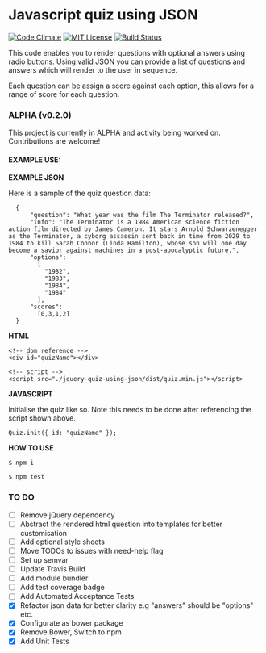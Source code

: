 # Javascript quiz using JSON

[![Code Climate](https://codeclimate.com/github/Matt-Webb/jquery-quiz-using-json/badges/gpa.svg?style=flat-square)](https://codeclimate.com/github/Matt-Webb/jquery-quiz-using-json)
[![MIT License](https://img.shields.io/npm/l/starwars-names.svg?style=flat-square)](http://opensource.org/licenses/MIT)
[![Build Status](https://travis-ci.org/Matt-Webb/jquery-quiz-using-json.svg?branch=master)](https://travis-ci.org/Matt-Webb/jquery-quiz-using-json)

This code enables you to render questions with optional answers using radio buttons. Using [valid JSON](http://jsonlint.com/)
you can provide a list of questions and answers which will render to the user in sequence.

Each question can be assign a score against each option, this allows for a range of score for each question.

### ALPHA (v0.2.0)

This project is currently in ALPHA and activity being worked on. Contributions are welcome!

#### EXAMPLE USE:

__EXAMPLE JSON__

Here is a sample of the quiz question data:

      {
          "question": "What year was the film The Terminator released?",
          "info": "The Terminator is a 1984 American science fiction action film directed by James Cameron. It stars Arnold Schwarzenegger as the Terminator, a cyborg assassin sent back in time from 2029 to 1984 to kill Sarah Connor (Linda Hamilton), whose son will one day become a savior against machines in a post-apocalyptic future.",
          "options":
            [
              "1982",
              "1983",
              "1984",
              "1984"
            ],
          "scores":
            [0,3,1,2]
      }

__HTML__

    <!-- dom reference -->
    <div id="quizName"></div>

    <!-- script -->
    <script src="./jquery-quiz-using-json/dist/quiz.min.js"></script>

__JAVASCRIPT__

Initialise the quiz like so. Note this needs to be done after referencing the script shown above.

    Quiz.init({ id: "quizName" });   

__HOW TO USE__

```$ npm i ```

```$ npm test ```


### TO DO

* [ ] Remove jQuery dependency
* [ ] Abstract the rendered html question into templates for better customisation
* [ ] Add optional style sheets
* [ ] Move TODOs to issues with need-help flag
* [ ] Set up semvar
* [ ] Update Travis Build
* [ ] Add module bundler
* [ ] Add test coverage badge
* [ ] Add Automated Acceptance Tests
* [x] Refactor json data for better clarity e.g "answers" should be "options" etc.
* [x] Configurate as bower package
* [x] Remove Bower, Switch to npm
* [x] Add Unit Tests
